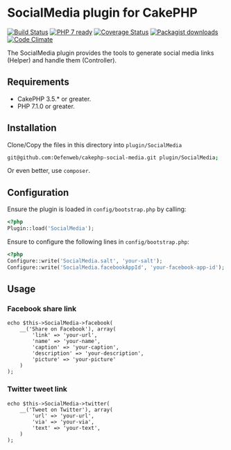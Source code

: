 # SocialMedia plugin for CakePHP

[![Build Status](https://travis-ci.org/Oefenweb/cakephp-social-media.png?branch=master)](https://travis-ci.org/Oefenweb/cakephp-social-media) [![PHP 7 ready](http://php7ready.timesplinter.ch/Oefenweb/cakephp-social-media/badge.svg)](https://travis-ci.org/Oefenweb/cakephp-social-media) [![Coverage Status](https://codecov.io/gh/Oefenweb/cakephp-social-media/branch/master/graph/badge.svg)](https://codecov.io/gh/Oefenweb/cakephp-social-media) [![Packagist downloads](http://img.shields.io/packagist/dt/Oefenweb/cakephp-social-media.svg)](https://packagist.org/packages/oefenweb/cakephp-social-media) [![Code Climate](https://codeclimate.com/github/Oefenweb/cakephp-social-media/badges/gpa.svg)](https://codeclimate.com/github/Oefenweb/cakephp-social-media)

The SocialMedia plugin provides the tools to generate social media links (Helper) and handle them (Controller).

## Requirements

* CakePHP 3.5.* or greater.
* PHP 7.1.0 or greater.

## Installation

Clone/Copy the files in this directory into `plugin/SocialMedia`

``` sh
git@github.com:Oefenweb/cakephp-social-media.git plugin/SocialMedia;
```

Or even better, use `composer`.

## Configuration

Ensure the plugin is loaded in `config/bootstrap.php` by calling:

``` php
<?php
Plugin::load('SocialMedia');
```

Ensure to configure the following lines in `config/bootstrap.php`:

``` php
<?php
Configure::write('SocialMedia.salt', 'your-salt');
Configure::write('SocialMedia.facebookAppId', 'your-facebook-app-id');
```

## Usage

### Facebook share link

```
echo $this->SocialMedia->facebook(
	__('Share on Facebook'), array(
		'link' => 'your-url',
		'name' => 'your-name',
		'caption' => 'your-caption',
		'description' => 'your-description',
		'picture' => 'your-picture'
	)
);
```

### Twitter tweet link

```
echo $this->SocialMedia->twitter(
	__('Tweet on Twitter'), array(
		'url' => 'your-url',
		'via' => 'your-via',
		'text' => 'your-text',
	)
);
```
